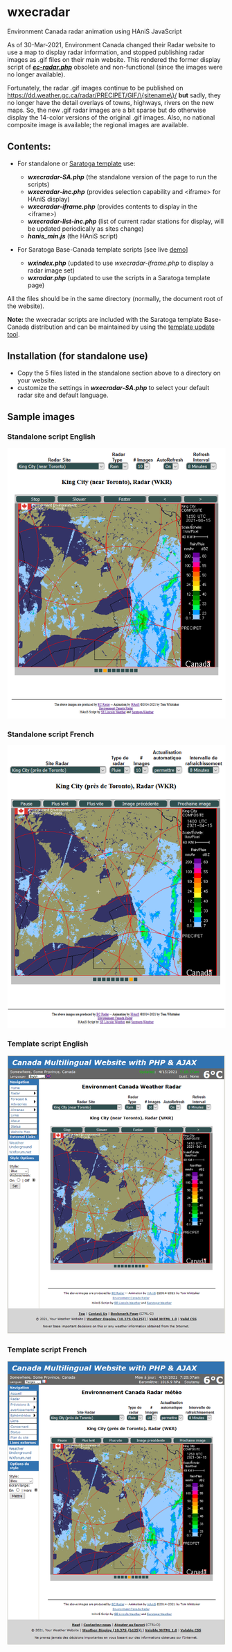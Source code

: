 # wxecradar
Environment Canada radar animation using HAniS JavaScript

As of 30-Mar-2021, Environment Canada changed their Radar website to use a map to display radar information, and
stopped publishing radar images as .gif files on their main website.  This rendered the former display script
of [**_ec-radar.php_**](https://github.com/ktrue/ec-radar) obsolete and non-functional (since the images were no longer available).

Fortunately, the radar .gif images continue to be published on https://dd.weather.gc.ca/radar/PRECIPET/GIF/\{sitename\}/
**but** sadly, they no longer have the detail overlays of towns, highways, rivers on the new maps. So, the new .gif
radar images are a bit sparse but do otherwise display the 14-color versions of the original .gif images.  Also, no national composite image is available; the regional images are available.

## Contents:
* For standalone or [Saratoga template](https://saratoga-weather.org/wxtemplates/) use:
  *  **_wxecradar-SA.php_**     (the standalone version of the page to run the scripts)
  *  **_wxecradar-inc.php_**    (provides selection capability and \<iframe\> for HAniS display)
  *  **_wxecradar-iframe.php_** (provides contents to display in the \<iframe\>)
  *  **_wxecradar-list-inc.php_**  (list of current radar stations for display, will be updated periodically as sites change)
  *  **_hanis_min.js_**      (the HAniS script)

* For Saratoga Base-Canada template scripts \[see live [demo](https://saratoga-weather.org/wxtemplates/Canada/wxindex.php)\]
  *  **_wxindex.php_**       (updated to use _wxecradar-iframe.php_ to display a radar image set)
  *  **_wxradar.php_**       (updated to use the scripts in a Saratoga template page)

All the files should be in the same directory (normally, the document root of the website).

**Note:** the wxecradar scripts are included with the Saratoga template Base-Canada distribution and can be maintained by using the [template update tool](https://saratoga-weather.org/wxtemplates/updates.php).

## Installation (for standalone use)

* Copy the 5 files listed in the standalone section above to a directory on your website.
* customize the settings in **_wxecradar-SA.php_** to select your default radar site and default language.

## Sample images

### Standalone script English

![Standalone - English](./sample-standalone-1.png)

### Standalone script French

![Standalone - French](./sample-standalone-2.png)

### Template script English

![Template - English](./sample-template-1.png)

### Template script French

![Template - French](./sample-template-2.png)
